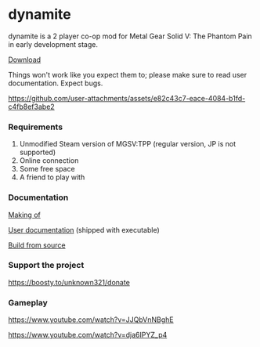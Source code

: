 dynamite
===

dynamite is a 2 player co-op mod for Metal Gear Solid V: The Phantom Pain in early development stage.

[Download](https://github.com/unknown321/dynamite/releases/latest)

Things won't work like you expect them to; please make sure to read user documentation. Expect bugs.

https://github.com/user-attachments/assets/e82c43c7-eace-4084-b1fd-c4fb8ef3abe2

### Requirements

1. Unmodified Steam version of MGSV:TPP (regular version, JP is not supported)
2. Online connection
3. Some free space
4. A friend to play with

### Documentation

[Making of](./docs/MAKING_OF.md)

[User documentation](./webui/docs/docs.md) (shipped with executable)

[Build from source](./docs/BUILD.md)

### Support the project

https://boosty.to/unknown321/donate

### Gameplay

https://www.youtube.com/watch?v=JJQbVnNBghE

https://www.youtube.com/watch?v=dja6IPYZ_p4